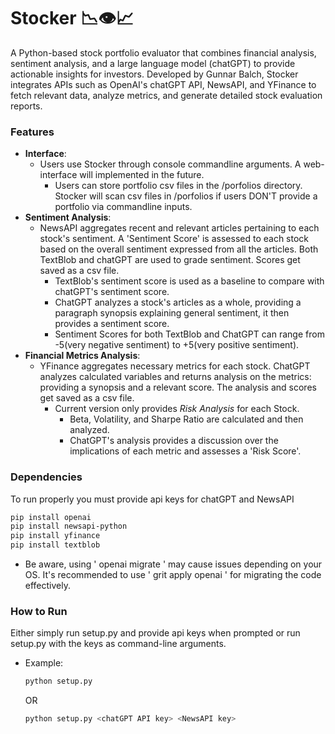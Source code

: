 # Stocker 📉👁️📈
A Python-based stock portfolio evaluator that combines financial analysis, sentiment analysis, and a large language model (chatGPT) to provide actionable insights for investors. Developed by Gunnar Balch, Stocker integrates APIs such as OpenAI's chatGPT API, NewsAPI, and YFinance to fetch relevant data, analyze metrics, and generate detailed stock evaluation reports.

### Features
- **Interface**:
    - Users use Stocker through console commandline arguments. A web-interface will implemented in the future.
        - Users can store portfolio csv files in the /porfolios directory. Stocker will scan csv files in /porfolios if users DON'T provide a portfolio via commandline inputs.
- **Sentiment Analysis**:
    - NewsAPI aggregates recent and relevant articles pertaining to each stock's sentiment. A 'Sentiment Score' is assessed to each stock based on the overall sentiment expressed from all the articles. Both TextBlob and chatGPT are used to grade sentiment. Scores get saved as a csv file.
        - TextBlob's sentiment score is used as a baseline to compare with chatGPT's sentiment score.
        - ChatGPT analyzes a stock's articles as a whole, providing a paragraph synopsis explaining general sentiment, it then provides a sentiment score.
        - Sentiment Scores for both TextBlob and ChatGPT can range from -5(very negative sentiment) to +5(very positive sentiment).
- **Financial Metrics Analysis**:
    - YFinance aggregates necessary metrics for each stock. ChatGPT analyzes calculated variables and returns analysis on the metrics: providing a synopsis and a relevant score. The analysis and scores get saved as a csv file.
        - Current version only provides *Risk Analysis* for each Stock.
            - Beta, Volatility, and Sharpe Ratio are calculated and then analyzed.
            - ChatGPT's analysis provides a discussion over the implications of each metric and assesses a 'Risk Score'.
          



### Dependencies
To run properly you must provide api keys for chatGPT and NewsAPI
```bash
pip install openai
pip install newsapi-python
pip install yfinance
pip install textblob
```
- Be aware, using ' openai migrate ' may cause issues depending on your OS. 
It's recommended to use ' grit apply openai ' for migrating the code effectively.


### How to Run
Either simply run setup.py and provide api keys when prompted or run setup.py with the keys as command-line arguments.
- Example:
  ```bash
  python setup.py
  ```
  OR
  ```bash
  python setup.py <chatGPT API key> <NewsAPI key>
  ```


